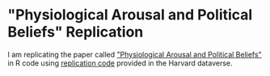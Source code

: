# "Physiological Arousal and Political Beliefs" Replication

I am replicating the paper called ["Physiological Arousal and Political Beliefs"](https://scholar.harvard.edu/files/jooajulialee/files/physiological_arousal.pdf) in R code using [replication code](https://dataverse.harvard.edu/dataset.xhtml?persistentId=doi:10.7910/DVN/24318) provided in the Harvard dataverse.
